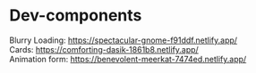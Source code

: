 # Dev-components

Blurry Loading: https://spectacular-gnome-f91ddf.netlify.app/
</br>
Cards: https://comforting-dasik-1861b8.netlify.app/
</br>
Animation form: https://benevolent-meerkat-7474ed.netlify.app/
